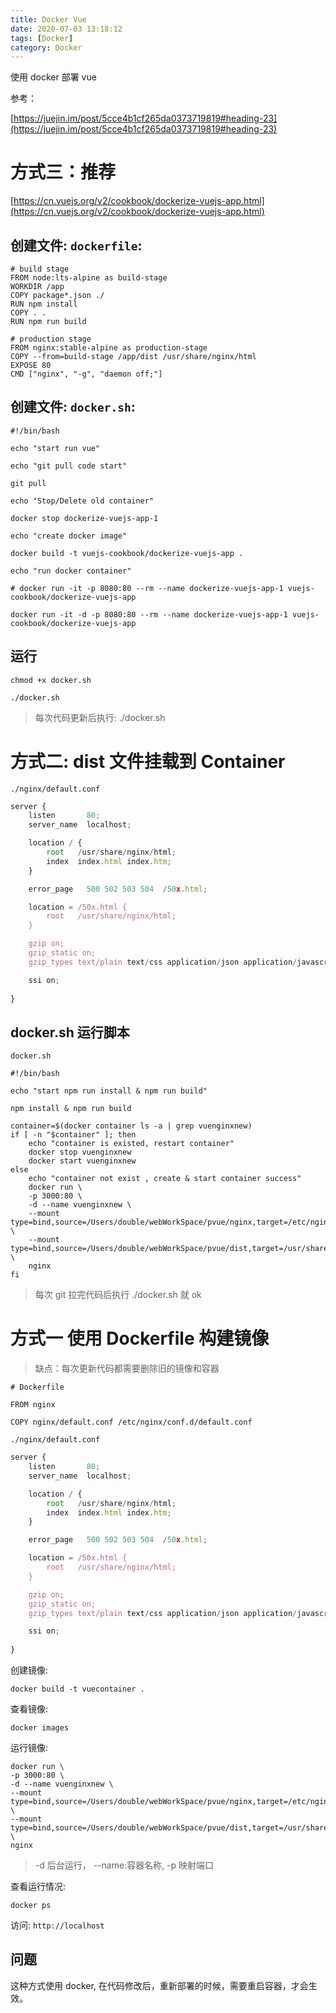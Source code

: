 ```yaml
---
title: Docker Vue
date: 2020-07-03 13:18:12
tags: [Docker]
category: Docker
---
```



使用 docker 部署 vue

参考：

[https://juejin.im/post/5cce4b1cf265da0373719819#heading-23](https://juejin.im/post/5cce4b1cf265da0373719819#heading-23)


# 方式三：推荐

[https://cn.vuejs.org/v2/cookbook/dockerize-vuejs-app.html](https://cn.vuejs.org/v2/cookbook/dockerize-vuejs-app.html)

## 创建文件: `dockerfile`:

```
# build stage
FROM node:lts-alpine as build-stage
WORKDIR /app
COPY package*.json ./
RUN npm install
COPY . .
RUN npm run build

# production stage
FROM nginx:stable-alpine as production-stage
COPY --from=build-stage /app/dist /usr/share/nginx/html
EXPOSE 80
CMD ["nginx", "-g", "daemon off;"]
```


## 创建文件: `docker.sh`:

```
#!/bin/bash

echo "start run vue"

echo "git pull code start"

git pull

echo "Stop/Delete old container"

docker stop dockerize-vuejs-app-1

echo "create docker image"

docker build -t vuejs-cookbook/dockerize-vuejs-app .

echo "run docker container"

# docker run -it -p 8080:80 --rm --name dockerize-vuejs-app-1 vuejs-cookbook/dockerize-vuejs-app

docker run -it -d -p 8080:80 --rm --name dockerize-vuejs-app-1 vuejs-cookbook/dockerize-vuejs-app
```

## 运行

```
chmod +x docker.sh

./docker.sh
```

>每次代码更新后执行: ./docker.sh




# 方式二: dist 文件挂载到 Container

`./nginx/default.conf`

```js
server {
    listen       80;
    server_name  localhost;

    location / {
        root   /usr/share/nginx/html;
        index  index.html index.htm;
    }

    error_page   500 502 503 504  /50x.html;

    location = /50x.html {
        root   /usr/share/nginx/html;
    }

    gzip on;
    gzip_static on; 
    gzip_types text/plain text/css application/json application/javascript text/xml application/xml application/xml+rss text/javascript;

    ssi on;
    
}
```

## docker.sh 运行脚本

`docker.sh`

```shell
#!/bin/bash

echo "start npm run install & npm run build"

npm install & npm run build

container=$(docker container ls -a | grep vuenginxnew)
if [ -n "$container" ]; then
    echo "container is existed, restart container"
    docker stop vuenginxnew
    docker start vuenginxnew 
else
    echo "container not exist , create & start container success"
    docker run \
    -p 3000:80 \
    -d --name vuenginxnew \
    --mount type=bind,source=/Users/double/webWorkSpace/pvue/nginx,target=/etc/nginx/conf.d \
    --mount type=bind,source=/Users/double/webWorkSpace/pvue/dist,target=/usr/share/nginx/html \
    nginx
fi
```

>每次 git 拉完代码后执行 ./docker.sh 就 ok


# 方式一 使用 Dockerfile 构建镜像

>缺点：每次更新代码都需要删除旧的镜像和容器


```
# Dockerfile

FROM nginx

COPY nginx/default.conf /etc/nginx/conf.d/default.conf
```

`./nginx/default.conf`

```js
server {
    listen       80;
    server_name  localhost;

    location / {
        root   /usr/share/nginx/html;
        index  index.html index.htm;
    }

    error_page   500 502 503 504  /50x.html;

    location = /50x.html {
        root   /usr/share/nginx/html;
    }

    gzip on;
    gzip_static on; 
    gzip_types text/plain text/css application/json application/javascript text/xml application/xml application/xml+rss text/javascript;

    ssi on;
    
}
```

创建镜像:

```
docker build -t vuecontainer .
```

查看镜像:

```
docker images
```

运行镜像:

```
docker run \
-p 3000:80 \
-d --name vuenginxnew \
--mount type=bind,source=/Users/double/webWorkSpace/pvue/nginx,target=/etc/nginx/conf.d \
--mount type=bind,source=/Users/double/webWorkSpace/pvue/dist,target=/usr/share/nginx/html \
nginx
```


>-d 后台运行， --name:容器名称, -p 映射端口

查看运行情况:

```
docker ps
```

访问: `http://localhost`

## 问题

这种方式使用 docker, 在代码修改后，重新部署的时候，需要重启容器，才会生效。



